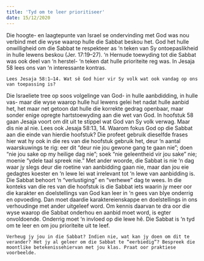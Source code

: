 ```yaml
---
title: 'Tyd om te leer prioritiseer'
date: 15/12/2020
---
```


Die hoogte- en laagtepunte van Israel se ondervinding met God was nou verbind met die wyse waarop hulle die Sabbat beskou het. God het hulle onwilligheid om die Sabbat te respekteer as ‘n teken van Sy ontoepaslikheid in hulle lewens beskou (Jer. 17:19–27). ‘n Hernude toewyding tot die Sabbat was ook deel van ‘n herstel- ‘n teken dat hulle prioriteite reg was. In Jesaja 58 lees ons van ‘n interessante kontras.

`Lees Jesaja 58:1–14. Wat sê God hier vir Sy volk wat ook vandag op ons van toepassing is?`

Die Israeliete tree op soos volgelinge van God- in hulle aanbdidding, in hulle vas- maar die wyse waarop hulle hul lewens gelei het nadat hulle aanbid het, het maar net getoon dat hulle die korrekte gedrag openbaar, maar sonder enige opregte hartstoewyding aan die wet van God. In hoofstuk 58 gaan Jesaja voort om dit uit te stippel wat God van Sy volk verwag. Maar dis nie al nie. Lees ook Jesaja 58:13, 14. Waarom fokus God op die Sabbat aan die einde van hierdie hoofstuk? Die profeet gebruik dieselfde frases hier wat hy ook in die res van die hoofstuk gebruik het, deur ‘n aantal waarskuwings te rig: eer dit “deur nie jou gewone gang te gaan nie”; doen “nie jou sake op my heilige dag nie”; soek “nie geleentheid vir jou sake” nie; moenie “ydele taal spreek nie.” Met ander woorde, die Sabbat is nie ‘n dag waar jy slegs deur die roetine van aanbidding gaan nie, maar dan jou eie gedagtes koester en ‘n lewe lei wat irrelevant tot ‘n lewe van aanbidding is. Die Sabbat behoort ‘n “verlustiging” en “verhewe” dag te wees.  In die konteks van die res van die hoofstuk is die Sabbat iets waarin jy meer oor die karakter en doelstellings van God kan leer in ‘n gees van blye onderrig en opvoeding. Dan moet daardie karaktereienskappe en doelstellings in ons verhoudinge met ander uitgeleef word. Om kennis daarvan te dra oor die wyse waarop die Sabbat onderhou en aanbid moet word, is egter onvoldoende. Onderrig moet ‘n invloed op die lewe hê. Die Sabbat is ‘n tyd om te leer en om jou prioriteite uit te leef.

`Verheug jy jou in die Sabbat? Indien nie, wat kan jy doen om dit te verander? Het jy al geleer om die Sabbat te “eerbiedig”? Bespreek die moontlike betekenissehiervan met jou klas. Praat oor praktiese voorbeelde.`